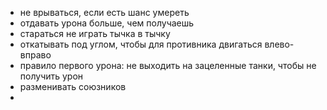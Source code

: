 - не врываться, если есть шанс умереть
- отдавать урона больше, чем получаешь
- стараться не играть тычка в тычку
- откатывать под углом, чтобы для противника двигаться влево-вправо
- правило первого урона: не выходить на зацеленные танки, чтобы не получить урон
-  разменивать союзников
- 